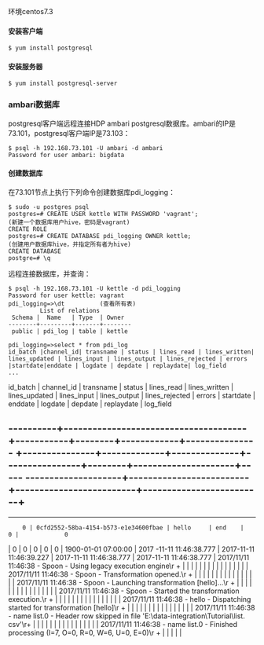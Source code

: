 环境centos7.3  

#### 安装客户端
```
$ yum install postgresql
```
#### 安装服务器
```
$ yum install postgresql-server
```

### ambari数据库
postgresql客户端远程连接HDP ambari postgresql数据库。ambari的IP是73.101，postgresql客户端IP是73.103：
```
$ psql -h 192.168.73.101 -U ambari -d ambari 
Password for user ambari: bigdata
```
#### 创建数据库
在73.101节点上执行下列命令创建数据库pdi_logging：
```
$ sudo -u postgres psql
postgres=# CREATE USER kettle WITH PASSWORD 'vagrant';              (新建一个数据库用户hive，密码是vagrant)
CREATE ROLE
postgres=# CREATE DATABASE pdi_logging OWNER kettle;                       (创建用户数据库hive，并指定所有者为hive)
CREATE DATABASE
postgre=# \q    
```
远程连接数据库，并查询：
```
$ psql -h 192.168.73.101 -U kettle -d pdi_logging
Password for user kettle: vagrant
pdi_logging=>\dt          (查看所有表)
         List of relations
 Schema |  Name   | Type  | Owner
--------+---------+-------+--------
 public | pdi_log | table | kettle

pdi_logging=>select * from pdi_log
id_batch |channel_id| transname | status | lines_read | lines_written| lines_updated | lines_input | lines_output | lines_rejected | errors |startdate|enddate | logdate | depdate | replaydate| log_field
...
```

id_batch |              channel_id              | transname | status | lines_read | lines_written
| lines_updated | lines_input | lines_output | lines_rejected | errors |      startdate      |
    enddate         |         logdate         |         depdate         |       replaydate        |
                                                log_field

----------+--------------------------------------+-----------+--------+------------+---------------
+---------------+-------------+--------------+----------------+--------+---------------------+-----
--------------------+-------------------------+-------------------------+-------------------------+
---------------------------------------------------------------------------------------------------
-------
        0 | 0cfd2552-58ba-4154-b573-e1e34600fbae | hello     | end    |          0 |             0
|             0 |           0 |            0 |              0 |      0 | 1900-01-01 07:00:00 | 2017
-11-11 11:46:38.777 | 2017-11-11 11:46:39.227 | 2017-11-11 11:46:38.777 | 2017-11-11 11:46:38.777 |
 2017/11/11 11:46:38 - Spoon - Using legacy execution engine\r
      +
          |                                      |           |        |            |
|               |             |              |                |        |                     |
                    |                         |                         |                         |
 2017/11/11 11:46:38 - Spoon - Transformation opened.\r
      +
          |                                      |           |        |            |
|               |             |              |                |        |                     |
                    |                         |                         |                         |
 2017/11/11 11:46:38 - Spoon - Launching transformation [hello]...\r
      +
          |                                      |           |        |            |
|               |             |              |                |        |                     |
                    |                         |                         |                         |
 2017/11/11 11:46:38 - Spoon - Started the transformation execution.\r
      +
          |                                      |           |        |            |
|               |             |              |                |        |                     |
                    |                         |                         |                         |
 2017/11/11 11:46:38 - hello - Dispatching started for transformation [hello]\r
      +
          |                                      |           |        |            |
|               |             |              |                |        |                     |
                    |                         |                         |                         |
 2017/11/11 11:46:38 - name list.0 - Header row skipped in file 'E:\data-integration\Tutorial\list.
csv'\r+
          |                                      |           |        |            |
|               |             |              |                |        |                     |
                    |                         |                         |                         |
 2017/11/11 11:46:38 - name list.0 - Finished processing (I=7, O=0, R=0, W=6, U=0, E=0)\r
      +
          |                                      |           |        |            |
